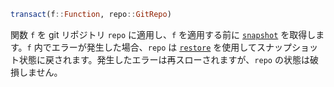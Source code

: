 ```julia
transact(f::Function, repo::GitRepo)
```

関数 `f` を git リポジトリ `repo` に適用し、`f` を適用する前に [`snapshot`](@ref) を取得します。`f` 内でエラーが発生した場合、`repo` は [`restore`](@ref) を使用してスナップショット状態に戻されます。発生したエラーは再スローされますが、`repo` の状態は破損しません。
